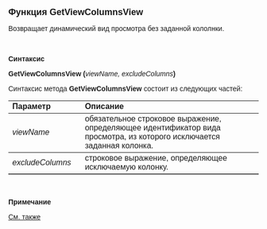 <html>
<head>
<title>GetViewColumnsView</title>
</head>

<body>

<p><font size="4" face="Arial"><strong>Функция GetViewColumnsView</strong></font></p>

<p><font face="Arial">Возвращает динамический вид просмотра без заданной кололнки.</font></p>

<p>&nbsp;</p>

<p class="label"><font face="Arial"><b>Синтаксис</b></font></p>

<p><font face="Arial"><strong>GetViewColumnsView (</strong><em>viewName, 
    excludeColumns</em><strong>)</strong></font></p>

<p><font face="Arial">Синтаксис метода <strong>GetViewColumnsView</strong>
состоит из следующих частей:</font></p>

<table border="1" cellPadding="5" cols="2" frame="below" rules="rows">
<TBODY>
  <tr vAlign="top">
    <td class="label" width="29%"><font face="Arial"><b>Параметр</b></font></td>
    <td class="label" width="71%"><font face="Arial"><strong>Описание</strong></font></td>
  </tr>
  <tr>
    <td class="label" width="29%"><em><font face="Arial">viewName</font></em></td>
    <td class="label" width="71%"><font face="Arial">обязательное строковое 
	выражение, определяющее идентификатор вида просмотра, из которого исключается 
        заданная колонка.</font></td>
  </tr>
  <tr>
    <td class="label" width="29%"><font face="Arial"><em>excludeColumns</em></font></td>
    <td class="label" width="71%"><font face="Arial">строковое выражение, определяющее 
        исключаемую колонку.</font></td>
  </tr>
  </table>

<p class="label">&nbsp;</p>
<p class="label"><font face="Arial"><b>Примечание</b></font></p>
<p class="label"><font face="Arial"><a href="../../functions.html">См. 
также</a></font></p>
</body>
</html>
